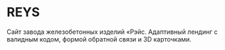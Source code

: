 # REYS
Сайт завода железобетонных изделий «Рэйс. Адаптивный лендинг с валидным кодом, формой обратной связи и 3D карточками.

